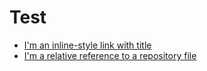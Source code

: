 # Test
* [I'm an inline-style link with title](https://www.google.com "Google's Homepage")
* [I'm a relative reference to a repository file](../README.md)
